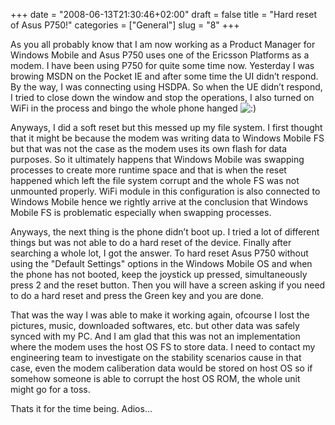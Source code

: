 +++
date = "2008-06-13T21:30:46+02:00"
draft = false
title = "Hard reset of Asus P750!"
categories = ["General"]
slug = "8"
+++

As you all probably know that I am now working as a Product Manager for Windows Mobile and Asus P750 uses one of the Ericsson Platforms as a modem. I have been using P750 for quite some time now. Yesterday I was browing MSDN on the Pocket IE and after some time the UI didn’t respond. By the way, I was connecting using HSDPA. So when the UE didn’t respond, I tried to close down the window and stop the operations, I also turned on WiFi in the process and bingo the whole phone hanged ![:)](http://funcomputing.blogsome.com/wp-images/smilies/icon_smile.gif)

Anyways, I did a soft reset but this messed up my file system. I first thought that it might be because the modem was writing data to Windows Mobile FS but that was not the case as the modem uses its own flash for data purposes. So it ultimately happens that Windows Mobile was swapping processes to create more runtime space and that is when the reset happened which left the file system corrupt and the whole FS was not unmounted properly. WiFi module in this configuration is also connected to Windows Mobile hence we rightly arrive at the conclusion that Windows Mobile FS is problematic especially when swapping processes.

Anyways, the next thing is the phone didn’t boot up. I tried a lot of different things but was not able to do a hard reset of the device. Finally after searching a whole lot, I got the answer. To hard reset Asus P750 without using the "Default Settings" options in the Windows Mobile OS and when the phone has not booted, keep the joystick up pressed, simultaneously press 2 and the reset button. Then you will have a screen asking if you need to do a hard reset and press the Green key and you are done.

That was the way I was able to make it working again, ofcourse I lost the pictures, music, downloaded softwares, etc. but other data was safely synced with my PC. And I am glad that this was not an implementation where the modem uses the host OS FS to store data. I need to contact my engineering team to investigate on the stability scenarios cause in that case, even the modem caliberation data would be stored on host OS so if somehow someone is able to corrupt the host OS ROM, the whole unit might go for a toss.

Thats it for the time being. Adios…